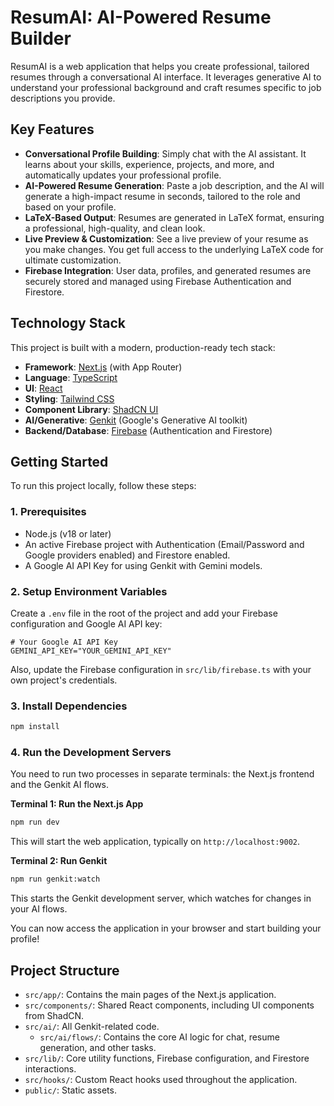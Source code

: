 # ResumAI: AI-Powered Resume Builder

ResumAI is a web application that helps you create professional, tailored resumes through a conversational AI interface. It leverages generative AI to understand your professional background and craft resumes specific to job descriptions you provide.

## Key Features

- **Conversational Profile Building**: Simply chat with the AI assistant. It learns about your skills, experience, projects, and more, and automatically updates your professional profile.
- **AI-Powered Resume Generation**: Paste a job description, and the AI will generate a high-impact resume in seconds, tailored to the role and based on your profile.
- **LaTeX-Based Output**: Resumes are generated in LaTeX format, ensuring a professional, high-quality, and clean look.
- **Live Preview & Customization**: See a live preview of your resume as you make changes. You get full access to the underlying LaTeX code for ultimate customization.
- **Firebase Integration**: User data, profiles, and generated resumes are securely stored and managed using Firebase Authentication and Firestore.

## Technology Stack

This project is built with a modern, production-ready tech stack:

- **Framework**: [Next.js](https://nextjs.org/) (with App Router)
- **Language**: [TypeScript](https://www.typescriptlang.org/)
- **UI**: [React](https://react.dev/)
- **Styling**: [Tailwind CSS](https://tailwindcss.com/)
- **Component Library**: [ShadCN UI](https://ui.shadcn.com/)
- **AI/Generative**: [Genkit](https://firebase.google.com/docs/genkit) (Google's Generative AI toolkit)
- **Backend/Database**: [Firebase](https://firebase.google.com/) (Authentication and Firestore)

## Getting Started

To run this project locally, follow these steps:

### 1. Prerequisites

- Node.js (v18 or later)
- An active Firebase project with Authentication (Email/Password and Google providers enabled) and Firestore enabled.
- A Google AI API Key for using Genkit with Gemini models.

### 2. Setup Environment Variables

Create a `.env` file in the root of the project and add your Firebase configuration and Google AI API key:

```
# Your Google AI API Key
GEMINI_API_KEY="YOUR_GEMINI_API_KEY"
```

Also, update the Firebase configuration in `src/lib/firebase.ts` with your own project's credentials.

### 3. Install Dependencies

```bash
npm install
```

### 4. Run the Development Servers

You need to run two processes in separate terminals: the Next.js frontend and the Genkit AI flows.

**Terminal 1: Run the Next.js App**

```bash
npm run dev
```

This will start the web application, typically on `http://localhost:9002`.

**Terminal 2: Run Genkit**

```bash
npm run genkit:watch
```

This starts the Genkit development server, which watches for changes in your AI flows.

You can now access the application in your browser and start building your profile!

## Project Structure

- `src/app/`: Contains the main pages of the Next.js application.
- `src/components/`: Shared React components, including UI components from ShadCN.
- `src/ai/`: All Genkit-related code.
  - `src/ai/flows/`: Contains the core AI logic for chat, resume generation, and other tasks.
- `src/lib/`: Core utility functions, Firebase configuration, and Firestore interactions.
- `src/hooks/`: Custom React hooks used throughout the application.
- `public/`: Static assets.
